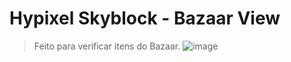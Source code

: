 # Hypixel Skyblock - Bazaar View
> Feito para verificar itens do Bazaar.
![image]([https://www.google.com/url?sa=i&url=https%3A%2F%2Fhypixel.net%2Fthreads%2Fskyblock-patch-0-7-7-bazaar.2655146%2F&psig=AOvVaw2tja_13ngXW0TS4Ql1ZyNH&ust=1717468774053000&source=images&cd=vfe&opi=89978449&ved=0CBIQjRxqFwoTCKiI34m0voYDFQAAAAAdAAAAABAJ.png)
